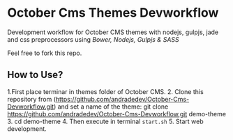 # October Cms Themes Devworkflow

Development workflow for October CMS themes with nodejs, gulpjs, jade and css preprocessors using *Bower, Nodejs, Gulpjs & SASS*

Feel free to fork this repo.

## How to Use?
1.First place terminar in themes folder of October CMS.
2. Clone this repository from (https://github.com/andradedev/October-Cms-Devworkflow.git) and set a name of the theme: git clone https://github.com/andradedev/October-Cms-Devworkflow.git demo-theme
3. cd demo-theme
4. Then execute in terminal `start.sh`
5. Start web development.